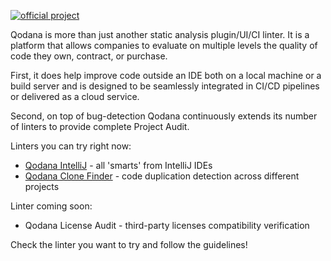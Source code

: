 [//]: # (title: About Qodana Linters)

[![official project](https://jb.gg/badges/official-flat-square.svg)](https://confluence.jetbrains.com/display/ALL/JetBrains+on+GitHub)

Qodana is more than just another static analysis plugin/UI/CI linter. It is a platform that allows companies to evaluate on multiple levels the quality of code they own, contract, or purchase.

First, it does help improve code outside an IDE both on a local machine or a build server and is designed to be seamlessly integrated in CI/CD pipelines or delivered as a cloud service.

Second, on top of bug-detection Qodana continuously extends its number of linters to provide complete Project Audit. 

Linters you can try right now:
* [Qodana IntelliJ](about-qodana.md) - all 'smarts' from IntelliJ IDEs
* [Qodana Clone Finder](about-clone-finder.md) - code duplication detection across different projects
  
Linter coming soon:
* Qodana License Audit - third-party licenses compatibility verification

Check the linter you want to try and follow the guidelines!



